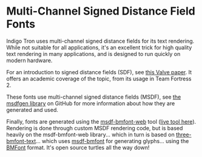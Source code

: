 # Multi-Channel Signed Distance Field Fonts

Indigo Tron uses multi-channel signed distance fields for its text rendering. While not suitable for
all applications, it's an excellent trick for high quality text rendering in many applications, and
is designed to run quickly on modern hardware.

For an introduction to signed distance fields (SDF), see [this Valve paper](https://steamcdn-a.akamaihd.net/apps/valve/2007/SIGGRAPH2007_AlphaTestedMagnification.pdf).
It offers an academic coverage of the topic, from its usage in Team Fortress 2.

These fonts use multi-channel signed distance fields (MSDF), see [the msdfgen library](https://github.com/Chlumsky/msdfgen)
on GitHub for more information about how they are generated and used.

Finally, fonts are generated using the [msdf-bmfont-web](https://github.com/donmccurdy/msdf-bmfont-web)
tool ([live tool here](https://msdf-bmfont.donmccurdy.com/)). Rendering is done through custom MSDF
rendering code, but is based heavily on the msdf-bmfont-web library... which in turn is based on
[three-bmfont-text](https://github.com/Jam3/three-bmfont-text)... which uses [msdf-bmfont](https://github.com/soimy/msdf-bmfont-xml) for generating glyphs... using the [BMFont](http://www.angelcode.com/products/bmfont/doc/file_format.html) format. It's open source turtles all the way down!
